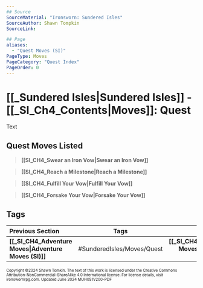 ```yaml
---
## Source
SourceMaterial: "Ironsworn: Sundered Isles"
SourceAuthor: Shawn Tompkin
SourceLink: 

## Page
aliases: 
  - "Quest Moves (SI)"
PageType: Moves
PageCategory: "Quest Index"
PageOrder: 0
---
```

# [[_Sundered Isles|Sundered Isles]] - [[_SI_Ch4_Contents|Moves]]: Quest
Text
## Quest Moves Listed
> **[[SI_CH4_Swear an Iron Vow|Swear an Iron Vow]]**

> **[[SI_CH4_Reach a Milestone|Reach a Milestone]]**

> **[[SI_CH4_Fulfill Your Vow|Fulfill Your Vow]]**

> **[[SI_CH4_Forsake Your Vow|Forsake Your Vow]]**

## Tags

| Previous Section | Tags | Next Section |
| :--- | :---: | ---: |
| **[[_SI_CH4_Adventure Moves\|Adventure Moves (SI)]]** | #SunderedIsles/Moves/Quest | **[[_SI_CH4_Connection Moves\|Connection Moves (SI)]]** |

<font size=-2>Copyright ©2024 Shawn Tomkin. The text of this work is licensed under the Creative Commons Attribution-NonCommercial-ShareAlike 4.0 International license. For license details, visit ironswornrpg.com. Updated June 2024 MUH051V200-PDF</font>